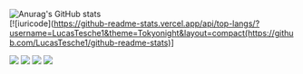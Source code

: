 ![Anurag's GitHub stats](https://github-readme-stats.vercel.app/api?username=LucasTesche1&theme=Tokyonight&show_icons=true)  
[![iuricode](https://github-readme-stats.vercel.app/api/top-langs/?username=LucasTesche1&theme=Tokyonight&layout=compact(https://github.com/LucasTesche1/github-readme-stats)]



<img src="https://img.shields.io/badge/JavaScript-323330?style=for-the-badge&logo=javascript&logoColor=F7DF1E" /> <img src="https://img.shields.io/badge/CSS-239120?&style=for-the-badge&logo=css3&logoColor=white" /> <img src="https://img.shields.io/badge/HTML5-E34F26?style=for-the-badge&logo=html5&logoColor=white" /> <img src="https://img.shields.io/badge/Java-ED8B00?style=for-the-badge&logo=java&logoColor=white" />
